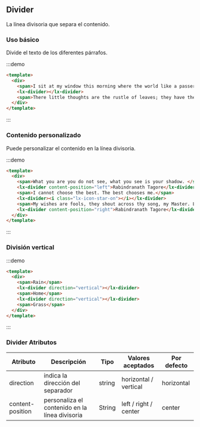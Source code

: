 ## Divider

La línea divisoria que separa el contenido.

### Uso básico

Divide el texto de los diferentes párrafos.

:::demo
```html
<template>
  <div>
    <span>I sit at my window this morning where the world like a passer-by stops for a moment, nods to me and goes.</span>
    <lx-divider></lx-divider>
    <span>There little thoughts are the rustle of leaves; they have their whisper of joy in my mind.</span>
  </div>
</template>
```
:::

### Contenido personalizado

Puede personalizar el contenido en la línea divisoria.


:::demo
```html
<template>
  <div>
    <span>What you are you do not see, what you see is your shadow. </span>
    <lx-divider content-position="left">Rabindranath Tagore</lx-divider>
    <span>I cannot choose the best. The best chooses me.</span>
    <lx-divider><i class="lx-icon-star-on"></i></lx-divider>
    <span>My wishes are fools, they shout across thy song, my Master. Let me but listen.</span>
    <lx-divider content-position="right">Rabindranath Tagore</lx-divider>
  </div>
</template>
```
:::

### División vertical

:::demo
```html
<template>
  <div>
    <span>Rain</span>
    <lx-divider direction="vertical"></lx-divider>
    <span>Home</span>
    <lx-divider direction="vertical"></lx-divider>
    <span>Grass</span>
  </div>
</template>
```
:::

### Divider Atributos
| Atributo     | Descripción        | Tipo   | Valores aceptados | Por defecto |
|-------------  |---------------- |---------------- |---------------------- |-------- |
| direction      | indica la dirección del separador | string  |          horizontal / vertical           |    horizontal     |
| content-position      | personaliza el contenido en la línea divisoria | String  |  left / right / center  |  center |